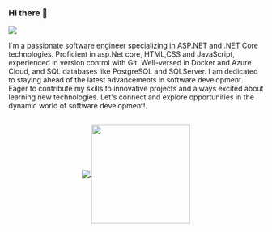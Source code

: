 ### Hi there 👋  
<div align="left"> <a href="https://www.linkedin.com/in/juan-carlos-espinoza-zumbado"><img src="https://img.shields.io/badge/-LinkedIn-2D2B55?style=flat-square&logo=linkedin&logoColor=white"/></a></div>

I´m a passionate software engineer specializing in ASP.NET and .NET Core technologies. Proficient in asp.Net core, HTML,CSS and JavaScript, experienced in version control with Git. 
Well-versed in Docker and Azure Cloud, and SQL databases like PostgreSQL and SQLServer. I am dedicated to staying ahead of the latest advancements in software development. Eager to contribute my skills to innovative projects and always excited about learning new technologies. Let's connect and explore opportunities in the dynamic world of software development!.
 
##
<p align="center">
  <a href="https://github.com/juancespinozazumbado">
    <img align="center" src="https://github-readme-stats.vercel.app/api?username=juancespinozazumbado&show_icons=true&hide_border=true&title_color=94b4a4&amp&icon_color=FFFFFF&amp&text_color=FFFFFF&amp&bg_color=000000&count_private=true&include_all_commits=true"/>
  </a>
  <a href="https://github.com/juancespinozazumbado">
    <img align="center" height="195px" src="https://github-readme-stats.vercel.app/api/top-langs/?username=juancespinozazumbado&langs_count=15&text_color=FFFFFF&bg_color=000000&title_color=94b4a4&layout=compact&hide_border=true" />
  </a>
</p>


<br />
<!---    >
<!--
**juancespinozazumbado/juancespinozazumbado** is a ✨ _special_ ✨ repository because its `README.md` (this file) appears on your GitHub profile.

Here are some ideas to get you started:

- 🔭 I’m currently working on ...
- 🌱 I’m currently learning ...
- 👯 I’m looking to collaborate on ...
- 🤔 I’m looking for help with ...
- 💬 Ask me about ...
- 📫 How to reach me: ...
- 😄 Pronouns: ...
- ⚡ Fun fact: ...
-->
